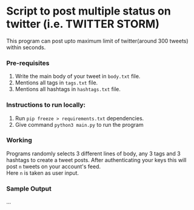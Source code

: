 # Script to post multiple status on twitter (i.e. TWITTER STORM)
This program can post upto maximum limit of twitter(around 300 tweets) within seconds.
### Pre-requisites
1. Write the main body of your tweet in `body.txt` file.
2. Mentions all tags in  `tags.txt` file.
3. Mentions all hashtags in `hashtags.txt` file.
### Instructions to run locally:
1. Run `pip freeze > requirements.txt` dependencies.
2. Give command `python3 main.py` to run the program

### Working
Programs randomly selects 3 different lines of body, any 3 tags and 3 hashtags to create a tweet posts. After authenticating your keys this will post `n` tweets on your account's feed.<br>
Here `n` is taken as user input.
### Sample Output
...
